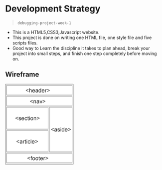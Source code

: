 # Development Strategy

> `debugging-project-week-1`

- This is a HTML5,CSS3,Javascript website.
- This project is done on writing one HTML file, one style file and five scripts files.
- Good way to Learn the discipline it takes to plan ahead, break your project into small steps, and finish one step completely before moving on.

## Wireframe

<!-- include a wireframe for your project in this repository, and display it here -->
<!-- wireframe.cc is a good site for getting started with wireframes -->
![wireframe](./images/wireframe.gif)
